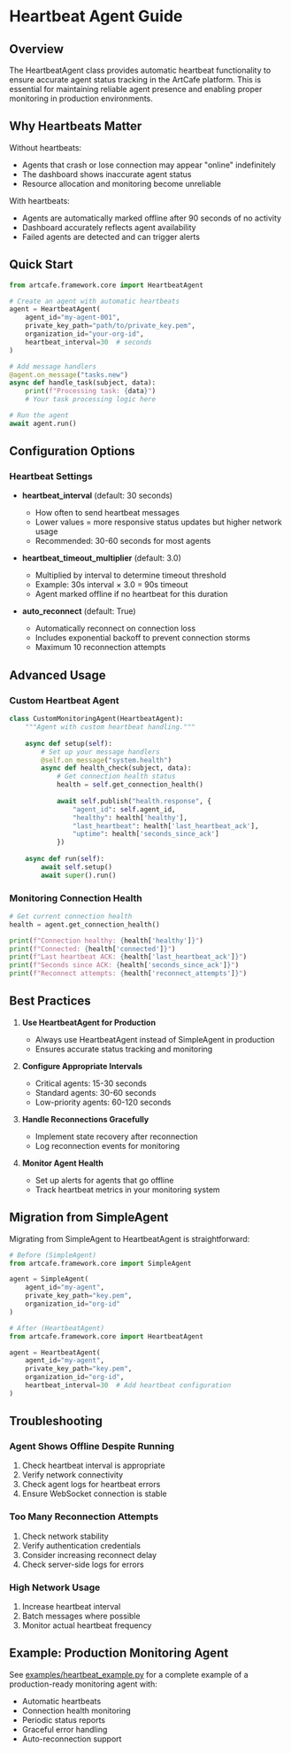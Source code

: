 # Heartbeat Agent Guide

## Overview

The HeartbeatAgent class provides automatic heartbeat functionality to ensure accurate agent status tracking in the ArtCafe platform. This is essential for maintaining reliable agent presence and enabling proper monitoring in production environments.

## Why Heartbeats Matter

Without heartbeats:
- Agents that crash or lose connection may appear "online" indefinitely
- The dashboard shows inaccurate agent status
- Resource allocation and monitoring become unreliable

With heartbeats:
- Agents are automatically marked offline after 90 seconds of no activity
- Dashboard accurately reflects agent availability
- Failed agents are detected and can trigger alerts

## Quick Start

```python
from artcafe.framework.core import HeartbeatAgent

# Create an agent with automatic heartbeats
agent = HeartbeatAgent(
    agent_id="my-agent-001",
    private_key_path="path/to/private_key.pem",
    organization_id="your-org-id",
    heartbeat_interval=30  # seconds
)

# Add message handlers
@agent.on_message("tasks.new")
async def handle_task(subject, data):
    print(f"Processing task: {data}")
    # Your task processing logic here

# Run the agent
await agent.run()
```

## Configuration Options

### Heartbeat Settings

- **heartbeat_interval** (default: 30 seconds)
  - How often to send heartbeat messages
  - Lower values = more responsive status updates but higher network usage
  - Recommended: 30-60 seconds for most agents

- **heartbeat_timeout_multiplier** (default: 3.0)
  - Multiplied by interval to determine timeout threshold
  - Example: 30s interval × 3.0 = 90s timeout
  - Agent marked offline if no heartbeat for this duration

- **auto_reconnect** (default: True)
  - Automatically reconnect on connection loss
  - Includes exponential backoff to prevent connection storms
  - Maximum 10 reconnection attempts

## Advanced Usage

### Custom Heartbeat Agent

```python
class CustomMonitoringAgent(HeartbeatAgent):
    """Agent with custom heartbeat handling."""
    
    async def setup(self):
        # Set up your message handlers
        @self.on_message("system.health")
        async def health_check(subject, data):
            # Get connection health status
            health = self.get_connection_health()
            
            await self.publish("health.response", {
                "agent_id": self.agent_id,
                "healthy": health['healthy'],
                "last_heartbeat": health['last_heartbeat_ack'],
                "uptime": health['seconds_since_ack']
            })
    
    async def run(self):
        await self.setup()
        await super().run()
```

### Monitoring Connection Health

```python
# Get current connection health
health = agent.get_connection_health()

print(f"Connection healthy: {health['healthy']}")
print(f"Connected: {health['connected']}")
print(f"Last heartbeat ACK: {health['last_heartbeat_ack']}")
print(f"Seconds since ACK: {health['seconds_since_ack']}")
print(f"Reconnect attempts: {health['reconnect_attempts']}")
```

## Best Practices

1. **Use HeartbeatAgent for Production**
   - Always use HeartbeatAgent instead of SimpleAgent in production
   - Ensures accurate status tracking and monitoring

2. **Configure Appropriate Intervals**
   - Critical agents: 15-30 seconds
   - Standard agents: 30-60 seconds  
   - Low-priority agents: 60-120 seconds

3. **Handle Reconnections Gracefully**
   - Implement state recovery after reconnection
   - Log reconnection events for monitoring

4. **Monitor Agent Health**
   - Set up alerts for agents that go offline
   - Track heartbeat metrics in your monitoring system

## Migration from SimpleAgent

Migrating from SimpleAgent to HeartbeatAgent is straightforward:

```python
# Before (SimpleAgent)
from artcafe.framework.core import SimpleAgent

agent = SimpleAgent(
    agent_id="my-agent",
    private_key_path="key.pem",
    organization_id="org-id"
)

# After (HeartbeatAgent)
from artcafe.framework.core import HeartbeatAgent

agent = HeartbeatAgent(
    agent_id="my-agent",
    private_key_path="key.pem",
    organization_id="org-id",
    heartbeat_interval=30  # Add heartbeat configuration
)
```

## Troubleshooting

### Agent Shows Offline Despite Running

1. Check heartbeat interval is appropriate
2. Verify network connectivity
3. Check agent logs for heartbeat errors
4. Ensure WebSocket connection is stable

### Too Many Reconnection Attempts

1. Check network stability
2. Verify authentication credentials
3. Consider increasing reconnect delay
4. Check server-side logs for errors

### High Network Usage

1. Increase heartbeat interval
2. Batch messages where possible
3. Monitor actual heartbeat frequency

## Example: Production Monitoring Agent

See [examples/heartbeat_example.py](../examples/heartbeat_example.py) for a complete example of a production-ready monitoring agent with:

- Automatic heartbeats
- Connection health monitoring
- Periodic status reports
- Graceful error handling
- Auto-reconnection support